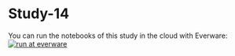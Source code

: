 # Study-14

You can run the notebooks of this study in the cloud with Everware:  
[![run at everware](https://img.shields.io/badge/run%20me-@everware-blue.svg)](https://everware.rep.school.yandex.net/hub/oauth_login?repourl=https://github.com/openml/Study-14)
